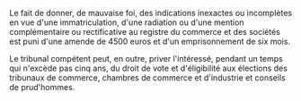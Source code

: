 Le fait de donner, de mauvaise foi, des indications inexactes ou incomplètes en vue d'une immatriculation, d'une radiation ou d'une mention complémentaire ou rectificative au registre du commerce et des sociétés est puni d'une amende de 4500 euros et d'un emprisonnement de six mois. 


Le tribunal compétent peut, en outre, priver l'intéressé, pendant un temps qui n'excède pas cinq ans, du droit de vote et d'éligibilité aux élections des tribunaux de commerce, chambres de commerce et d'industrie et conseils de prud'hommes. 

